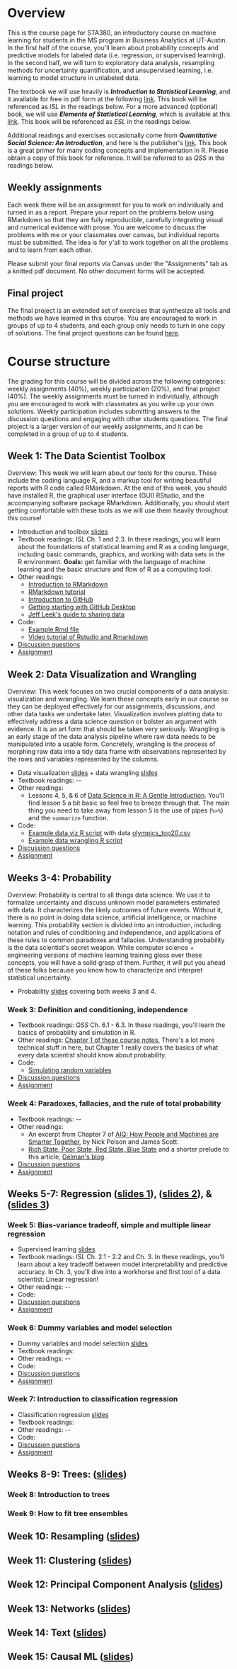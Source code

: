 # Overview

This is the course page for STA380, an introductory course on machine learning for students in the MS program in Business Analytics at UT-Austin. In the first half of the course, you'll learn about probability concepts and predictive models for labeled data (i.e. regression, or supervised learning). In the second half, we will turn to exploratory data analysis, resampling methods for uncertainty quantification, and unsupervised learning, i.e. learning to model structure in unlabeled data.

The textbook we will use heavily is ***Introduction to Statistical Learning***, and it available for free in pdf form at the following [link](https://trevorhastie.github.io/ISLR/ISLR%20Seventh%20Printing.pdf).  This book will be referenced as *ISL* in the readings below.  For a more advanced (optional) book, we will use ***Elements of Statistical Learning***, which is available at this [link](https://hastie.su.domains/Papers/ESLII.pdf).  This book will be referenced as *ESL* in the readings below.

Additional readings and exercises occasionally come from ***Quantitative Social Science: An Introduction***, and here is the publisher's [link](https://press.princeton.edu/books/hardcover/9780691167039/quantitative-social-science).  This book is a great primer for many coding concepts and implementation in R. Please obtain a copy of this book for reference.  It will be referred to as *QSS* in the readings below.

## Weekly assignments

Each week there will be an assignment for you to work on individually and turned in as a report.  Prepare your report on the problems below using RMarkdown so that they are fully reproducible, carefully integrating visual and numerical evidence with prose.  You are welcome to discuss the problems with me or your classmates over canvas, but individual reports must be submitted.  The idea is for y'all to work together on all the problems and to learn from each other.

Please submit your final reports via Canvas under the "Assignments" tab as a knitted pdf document.  No other document forms will be accepted.  

## Final project

The final project is an extended set of exercises that synthesize all tools and methods we have learned in this course.  You are encouraged to work in groups of up to 4 students, and each group only needs to turn in one copy of solutions.  The final project questions can be found [here](final/final.md).

# Course structure

The grading for this course will be divided across the following categories: weekly assignments (40\%), weekly participation (20\%), and final project (40\%).  The weekly assignments must be turned in individually, although you are encouraged to work with classmates as you write up your own solutions.  Weekly participation includes submitting answers to the discussion questions and engaging with other students questions.  The final project is a larger version of our weekly assignments, and it can be completed in a group of up to 4 students.  

## Week 1: The Data Scientist Toolbox

Overview: This week we will learn about our tools for the course.  These include the coding language R, and a markup tool for writing beautiful reports with R code called RMarkdown.  At the end of this week, you should have installed R, the graphical user interface (GUI) RStudio, and the accompanying software package RMarkdown.  Additionally, you should start getting comfortable with these tools as we will use them heavily throughout this course! 

- Introduction and toolbox [slides](slides/week1_UT.pdf)
- Textbook readings: *ISL* Ch. 1 and 2.3.  In these readings, you will learn about the foundations of statistical learning and R as a coding language, including basic commands, graphics, and working with data sets in the R environment. **Goals:** get familiar with the language of machine learning and the basic structure and flow of R as a computing tool.
- Other readings:
	- [Introduction to RMarkdown](http://rmarkdown.rstudio.com)  
	- [RMarkdown tutorial](https://rmarkdown.rstudio.com/lesson-1.html)  
	- [Introduction to GitHub](https://guides.github.com/activities/hello-world/)   
	- [Getting starting with GitHub Desktop](https://help.github.com/en/desktop/getting-started-with-github-desktop)  
	- [Jeff Leek's guide to sharing data](https://github.com/jtleek/datasharing)     
- Code: 
	- [Example Rmd file](code/example.Rmd) 
	- [Video tutorial of Rstudio and Rmarkdown](https://d2y36twrtb17ty.cloudfront.net/sessions/482c3219-8866-4a4c-bd99-af31010d035d/ace8beaa-c5f7-4211-b937-af31010d036d-20d525bd-49f7-410d-8e9d-af3101105ec5.mp4?invocationId=c08536fe-404e-ed11-a9ef-0a8e213f0382)
- [Discussion questions](discussions/week1.md)
- [Assignment](assignments/week1.md)

## Week 2: Data Visualization and Wrangling

Overview: This week focuses on two crucial components of a data analysis: visualization and wrangling.  We learn these concepts early in our course so they can be deployed effectively for our assignments, discussions, and other data tasks we undertake later.  Visualization involves plotting data to effectively address a data science question or bolster an argument with evidence.  It is an art form that should be taken very seriously.  Wrangling is an early stage of the data analysis pipeline where raw data needs to be manipulated into a usable form.  Concretely, wrangling is the process of morphing raw data into a tidy data frame with observations represented by the rows and variables represented by the columns.

- Data visualization [slides](slides/week2-dataviz_UT.pdf) + data wrangling [slides](slides/week2-datawrangling_UT.pdf)
- Textbook readings: --
- Other readings:
	- Lessons 4, 5, & 6 of [Data Science in R: A Gentle Introduction](https://bookdown.org/jgscott/DSGI/).  You'll find lesson 5 a bit basic so feel free to breeze through that.  The main thing you need to take away from lesson 5 is the use of pipes (`%>%`) and the `summarize` function.    
- Code: 
	- [Example data viz R script](code/datavis_intro.R) with data [olympics_top20.csv](https://downgit.github.io/#/home?url=https://github.com/dpuelz/MachineLearning_MSBA-WP/blob/main/data/olympics_top20.csv) 
	- [Example data wrangling R script](code/nycflights_wrangle.R)
- [Discussion questions](discussions/week2.md)
- [Assignment](assignments/week2.md)


## Weeks 3-4: Probability

Overview: Probability is central to all things data science.  We use it to formalize uncertainty and discuss unknown model parameters estimated with data.  It characterizes the likely outcomes of future events.  Without it, there is no point in doing data science, artificial intelligence, or machine learning.  This probability section is divided into an introduction, including notation and rules of conditioning and independence, and applications of these rules to common paradoxes and fallacies.  Understanding probability is the data scientist's secret weapon.  While computer science + engineering versions of machine learning training gloss over these concepts, you will have a solid grasp of them.  Further, it will put you ahead of these folks because you know how to characterize and interpret statistical uncertainty.

- Probability [slides](slides/week3_UT.pdf) covering both weeks 3 and 4.

### Week 3: Definition and conditioning, independence

- Textbook readings: *QSS* Ch. 6.1 - 6.3.  In these readings, you'll learn the basics of probability and simulation in R.
- Other readings: [Chapter 1 of these course notes.](./readings/Bertsekas_Tsitsiklis_Introduction_to_probability.pdf)  There's a lot more technical stuff in here, but Chapter 1 really covers the basics of what every data scientist should know about probability. 
- Code:
	- [Simulating random variables](code/probability.R)
- [Discussion questions](discussions/week3.md)
- [Assignment](assignments/week3.md)


### Week 4: Paradoxes, fallacies, and the rule of total probability

- Textbook readings: --
- Other readings:  
	- An excerpt from Chapter 7 of [AIQ: How People and Machines are Smarter Together](readings/AIQ_excerpt_contraceptive_effectiveness.pdf), by Nick Polson and James Scott.  
	- [Rich State, Poor State, Red State, Blue State](http://www.stat.columbia.edu/~gelman/research/published/rb_qjps.pdf) and a shorter prelude to this article, [Gelman's blog](https://statmodeling.stat.columbia.edu/2005/11/07/income_matters/).
- [Discussion questions](discussions/week4.md)
- [Assignment](assignments/week4.md)


## Weeks 5-7: Regression ([slides 1](slides/Sec1_Intro.pdf)), ([slides 2](slides/Sec2_Regression.pdf)), & ([slides 3](slides/naive_bayes_text.pdf))

### Week 5: Bias-variance tradeoff, simple and multiple linear regression

- Supervised learning [slides](slides/week5_UT.pdf)
- Textbook readings: *ISL* Ch. 2.1 - 2.2 and Ch. 3.  In these readings, you'll learn about a key tradeoff between model interpretability and predictive accuracy.  In Ch. 3, you'll dive into a workhorse and first tool of a data scientist: Linear regression!
- Other readings: --
- Code: 
- [Discussion questions](discussions/week5.md)
- [Assignment](assignments/week5.md)

### Week 6: Dummy variables and model selection

- Dummy variables and model selection [slides](slides/week6_UT.pdf)
- Textbook readings: 
- Other readings: --
- Code: 
- [Discussion questions](discussions/week6.md)
- [Assignment](assignments/week6.md)


### Week 7: Introduction to classification regression

- Classification regression [slides](slides/week7_UT.pdf)
- Textbook readings: 
- Other readings: --
- Code: 
- [Discussion questions](discussions/week7.md)
- [Assignment](assignments/week7.md)



## Weeks  8-9: Trees: ([slides](slides/Sec4_Trees.pdf))

### Week 8: Introduction to trees
### Week 9: How to fit tree ensembles


## Week 10: Resampling ([slides](slides/bootstrap_STA380.pdf))


## Week 11: Clustering ([slides](slides/05-clustering.pdf))


## Week 12: Principal Component Analysis ([slides](slides/06-PCA.pdf))


## Week 13: Networks ([slides](slides/Networks.pdf))


## Week 14: Text ([slides](slides/text_intro.pdf))


## Week 15: Causal ML ([slides](slides/causalML.pdf))

